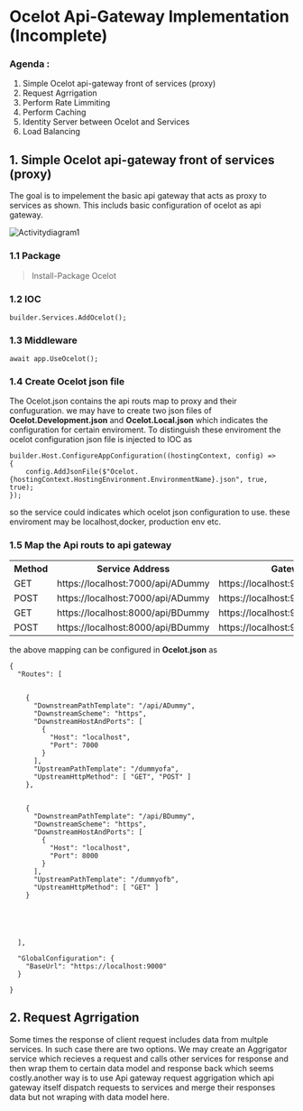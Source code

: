 # Ocelot Api-Gateway Implementation (Incomplete)
### Agenda :
1. Simple Ocelot api-gateway front of services  (proxy)
2. Request Agrrigation
3. Perform Rate Limmiting
4. Perform Caching
5. Identity Server between Ocelot and Services
6. Load Balancing


## 1. Simple Ocelot api-gateway front of services  (proxy)
The goal is to impelement the basic api gateway that acts as proxy to services as shown. This includs basic configuration of ocelot as api gateway.

![Activitydiagram1](https://user-images.githubusercontent.com/105317212/210461837-08b811af-3423-45e0-9341-11e45dc506e0.png)

### 1.1 Package
> Install-Package Ocelot

### 1.2 IOC
```
builder.Services.AddOcelot();
```

### 1.3 Middleware
```
await app.UseOcelot();
```

### 1.4 Create Ocelot json file
The Ocelot.json contains the api routs map to proxy and their confuguration. we may have to create two json files of **Ocelot.Development.json** and **Ocelot.Local.json** which indicates the configuration for certain enviroment. To distinguish these enviroment the ocelot configuration json file is injected to IOC as 
```
builder.Host.ConfigureAppConfiguration((hostingContext, config) =>
{
    config.AddJsonFile($"Ocelot.{hostingContext.HostingEnvironment.EnvironmentName}.json", true, true);
});
```
so the service could indicates which ocelot json configuration to use. these enviroment may be localhost,docker, production env etc.

### 1.5 Map the Api routs to api gateway

<table>

<tr> <th>Method</th> <th>Service Address</th> <th>Gateway</th> </tr>
<tr> <td>GET</td> <td>https://localhost:7000/api/ADummy</td> <td>https://localhost:9000/dummyofa</td> </tr> 
<tr> <td>POST</td> <td>https://localhost:7000/api/ADummy</td> <td>https://localhost:9000/dummyofa</td> </tr>
<tr> <td>GET</td> <td>https://localhost:8000/api/BDummy</td> <td>https://localhost:9000/dummyofb</td> </tr> 
<tr> <td>POST</td> <td>https://localhost:8000/api/BDummy</td> <td>https://localhost:9000/dummyofb</td> </tr> 
</table>

the above mapping can be configured in **Ocelot.json** as 
```
{
  "Routes": [


    {
      "DownstreamPathTemplate": "/api/ADummy",
      "DownstreamScheme": "https",
      "DownstreamHostAndPorts": [
        {
          "Host": "localhost",
          "Port": 7000
        }
      ],
      "UpstreamPathTemplate": "/dummyofa",
      "UpstreamHttpMethod": [ "GET", "POST" ]
    },


    {
      "DownstreamPathTemplate": "/api/BDummy",
      "DownstreamScheme": "https",
      "DownstreamHostAndPorts": [
        {
          "Host": "localhost",
          "Port": 8000
        }
      ],
      "UpstreamPathTemplate": "/dummyofb",
      "UpstreamHttpMethod": [ "GET" ]
    }





  ],

  "GlobalConfiguration": {
    "BaseUrl": "https://localhost:9000"
  }

}
```

## 2. Request Agrrigation
Some times the response of client request includes data from multple services. In such case there are two options. We may create an Aggrigator service which recieves a request and calls other services for response and then wrap them to certain data model and response back which seems costly.another way is to use Api gateway request aggrigation which api gateway itself dispatch requests to services and merge their responses data but not wraping with data model here. 

